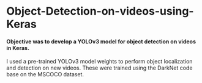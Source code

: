 # Object-Detection-on-videos-using-Keras
#### Objective was to develop a YOLOv3 model for object detection on videos in Keras.
I used a pre-trained YOLOv3 model weights to perform object localization and detection on new videos. These were trained using the DarkNet code base on the MSCOCO dataset.
